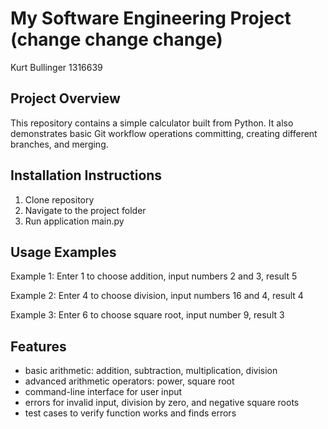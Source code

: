 # My Software Engineering Project (change change change)

Kurt Bullinger
1316639

## Project Overview
This repository contains a simple calculator built from Python. It also demonstrates
basic Git workflow operations committing, creating different branches, and merging.

## Installation Instructions
1. Clone repository
2. Navigate to the project folder
3. Run application main.py

## Usage Examples
Example 1:
Enter 1 to choose addition, input numbers 2 and 3, result 5

Example 2:
Enter 4 to choose division, input numbers 16 and 4, result 4

Example 3:
Enter 6 to choose square root, input number 9, result 3

## Features
- basic arithmetic: addition, subtraction, multiplication, division
- advanced arithmetic operators: power, square root
- command-line interface for user input
- errors for invalid input, division by zero, and negative square roots
- test cases to verify function works and finds errors